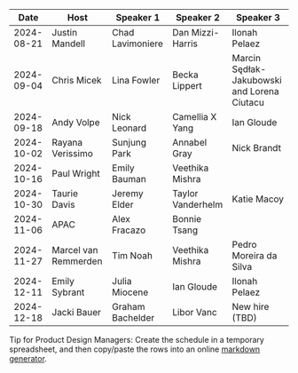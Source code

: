 | Date       | Host                 | Speaker 1              | Speaker 2              | Speaker 3              |
|------------|----------------------|------------------------|------------------------|------------------------|
| 2024-08-21 | Justin Mandell       | Chad Lavimoniere       | Dan Mizzi-Harris       | Ilonah Pelaez          |
| 2024-09-04 | Chris Micek          | Lina Fowler            | Becka Lippert          | Marcin Sędłak-Jakubowski and Lorena Ciutacu |
| 2024-09-18 | Andy Volpe           | Nick Leonard           | Camellia X Yang        |   Ian Gloude           |
| 2024-10-02 | Rayana Verissimo     | Sunjung Park           | Annabel Gray           | Nick Brandt            |
| 2024-10-16 | Paul Wright          | Emily Bauman           | Veethika Mishra       |                        |
| 2024-10-30 | Taurie Davis         | Jeremy Elder           | Taylor Vanderhelm      | Katie Macoy            |
| 2024-11-06 | APAC                 | Alex Fracazo           | Bonnie Tsang           |                        |
| 2024-11-27 | Marcel van Remmerden | Tim Noah               | Veethika Mishra        | Pedro Moreira da Silva |
| 2024-12-11 | Emily Sybrant        | Julia Miocene          | Ian Gloude             | Ilonah Pelaez          |
| 2024-12-18 | Jacki Bauer          | Graham Bachelder       | Libor Vanc             | New hire (TBD)         |

Tip for Product Design Managers: Create the schedule in a temporary spreadsheet, and then copy/paste the rows into an online [markdown generator](https://www.google.com/search?q=copy-table-in-excel-and-paste-as-a-markdown-table).
